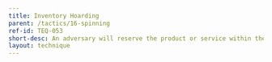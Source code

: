 ```yaml
---
title: Inventory Hoarding
parent: /tactics/16-spinning
ref-id: TEQ-053
short-desc: An adversary will reserve the product or service within their cart without completing the purchase. They will either hold it indefinitely to deny legitimate customers access to purchase it or advertise the stock for sale elsewhere, and only upon confirming the sale there will they complete the original purchase or hand over the cart to the final recipient of the product or services.
layout: technique
---
```



